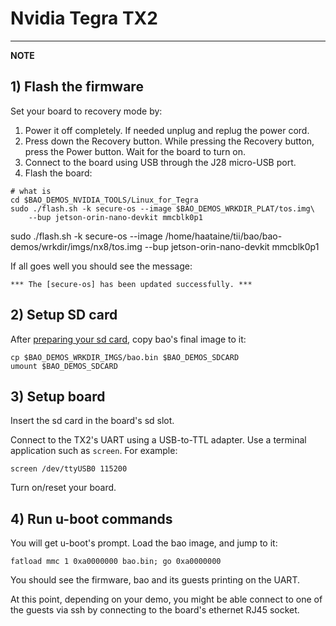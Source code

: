 # Nvidia Tegra TX2

---

**NOTE**

<!--- instruction#1 -->
## 1) Flash the firmware

Set your board to recovery mode by:

1) Power it off completely. If needed unplug and replug the power cord.
2) Press down the Recovery button. While pressing the Recovery button, press
the Power button. Wait for the board to turn on.
3) Connect to the board using USB through the J28 micro-USB port.
4) Flash the board:

```
# what is
cd $BAO_DEMOS_NVIDIA_TOOLS/Linux_for_Tegra
sudo ./flash.sh -k secure-os --image $BAO_DEMOS_WRKDIR_PLAT/tos.img\
    --bup jetson-orin-nano-devkit mmcblk0p1
```

sudo ./flash.sh -k secure-os --image /home/haataine/tii/bao/bao-demos/wrkdir/imgs/nx8/tos.img --bup jetson-orin-nano-devkit mmcblk0p1

If all goes well you should see the message:

```
*** The [secure-os] has been updated successfully. ***
```

<!--- instruction#2 -->
## 2) Setup SD card

After [preparing your sd card](../../platforms/sdcard.md), copy bao's final
image to it:

```
cp $BAO_DEMOS_WRKDIR_IMGS/bao.bin $BAO_DEMOS_SDCARD
umount $BAO_DEMOS_SDCARD
```

<!--- instruction#3 -->
## 3) Setup board

Insert the sd card in the board's sd slot.

Connect to the TX2's UART using a USB-to-TTL adapter. Use a terminal
application such as `screen`. For example:

```
screen /dev/ttyUSB0 115200
```

Turn on/reset your board.

<!--- instruction#4 -->
## 4) Run u-boot commands

You will get u-boot's prompt. Load the bao image, and jump to it:

```
fatload mmc 1 0xa0000000 bao.bin; go 0xa0000000
```

You should see the firmware, bao and its guests printing on the UART.

At this point, depending on your demo, you might be able connect to one of the
guests via ssh by connecting to the board's ethernet RJ45 socket.

<!--- instruction#end -->

<!-- Links -->

[tegra-bsp]: https://developer.nvidia.com/embedded/linux-tegra

